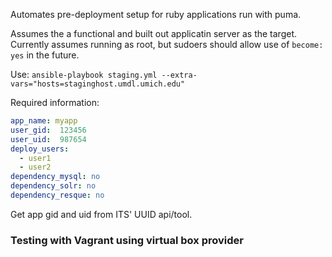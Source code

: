 Automates pre-deployment setup for ruby applications run with puma.

Assumes the a functional and built out applicatin server as the target.
Currently assumes running as root, but sudoers should allow use of `become: yes` in the future.

Use:
`ansible-playbook staging.yml --extra-vars="hosts=staginghost.umdl.umich.edu"`

Required information:

```yaml
app_name: myapp
user_gid:  123456
user_uid:  987654
deploy_users:
  - user1
  - user2
dependency_mysql: no
dependency_solr: no
dependency_resque: no
```

Get app gid and uid from ITS' UUID api/tool.


### Testing with Vagrant using virtual box provider






